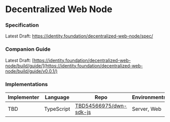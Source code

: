 # Decentralized Web Node

### Specification

Latest Draft: https://identity.foundation/decentralized-web-node/spec/

### Companion Guide

Latest Draft: [https://identity.foundation/decentralized-web-node/build/guide/](https://identity.foundation/decentralized-web-node/build/guide/v0.0.1/)

### Implementations

| Implementer    | Language     | Repo                                       | Environments    |
| -----          | -----        | ------                                     | -----           |
| TBD            | TypeScript   | [TBD54566975/dwn-sdk-js](https://github.com/TBD54566975/dwn-sdk-js)  | Server, Web     |
